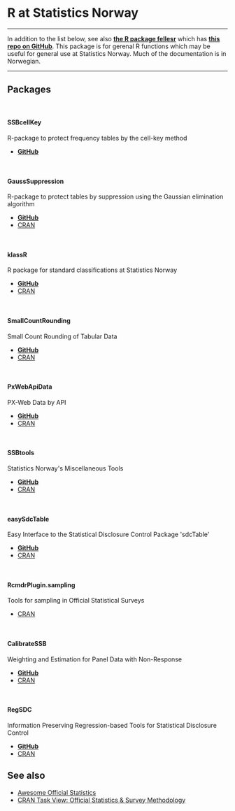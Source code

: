 
# R at Statistics Norway
*****
In addition to the list below, see also 
[**the R package fellesr**](https://statisticsnorway.github.io/fellesr/) 
which has 
[**this repo on GitHub**](https://github.com/statisticsnorway/fellesr).
This package is for gerenal R functions which may be useful for general use at Statistics Norway. Much of the documentation is in Norwegian.

*****


## Packages 

&nbsp;


#### SSBcellKey
R-package to protect frequency tables by the cell-key method

- [**GitHub**](https://github.com/statisticsnorway/SSBcellKey)

&nbsp;


#### GaussSuppression
R-package to protect tables by suppression using the Gaussian elimination algorithm

- [**GitHub**](https://github.com/statisticsnorway/GaussSuppression)
- [CRAN](https://CRAN.R-project.org/package=GaussSuppression)

&nbsp;


#### klassR
R package for standard classifications at Statistics Norway

- [**GitHub**](https://github.com/statisticsnorway/klassR)
- [CRAN](https://CRAN.R-project.org/package=klassR)

&nbsp;


#### SmallCountRounding
Small Count Rounding of Tabular Data

- [**GitHub**](https://github.com/statisticsnorway/SmallCountRounding) 
- [CRAN](https://CRAN.R-project.org/package=SmallCountRounding)

&nbsp;


#### PxWebApiData 
PX-Web Data by API 

- [**GitHub**](https://github.com/statisticsnorway/PxWebApiData)
- [CRAN](https://CRAN.R-project.org/package=PxWebApiData)

&nbsp;

#### SSBtools 
Statistics Norway's Miscellaneous Tools

- [**GitHub**](https://github.com/statisticsnorway/SSBtools) 
- [CRAN](https://CRAN.R-project.org/package=SSBtools)


&nbsp;

#### easySdcTable 
Easy Interface to the Statistical Disclosure Control Package 'sdcTable'

- [**GitHub**](https://github.com/statisticsnorway/easySdcTable) 
- [CRAN](https://CRAN.R-project.org/package=easySdcTable)

&nbsp;

#### RcmdrPlugin.sampling 
Tools for sampling in Official Statistical Surveys
 
- [CRAN](https://CRAN.R-project.org/package=RcmdrPlugin.sampling)

&nbsp;

#### CalibrateSSB 
Weighting and Estimation for Panel Data with Non-Response

- [**GitHub**](https://github.com/statisticsnorway/CalibrateSSB) 
- [CRAN](https://CRAN.R-project.org/package=CalibrateSSB)

&nbsp;

#### RegSDC 
Information Preserving Regression-based Tools for Statistical Disclosure Control

- [**GitHub**](https://github.com/olangsrud/RegSDC) 
- [CRAN](https://CRAN.R-project.org/package=RegSDC)

## See also
- [Awesome Official Statistics](http://www.awesomeofficialstatistics.org)
- [CRAN Task View: Official Statistics & Survey Methodology](https://CRAN.R-project.org/view=OfficialStatistics)

